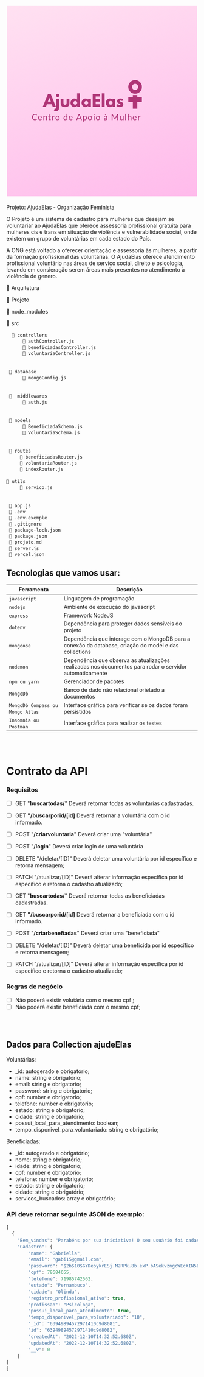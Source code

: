 <br>
<div align = "center">
<img src='./src/logo.png' width = 500 alt = 'logo ajudaElas'>
</div>
<br>
 Projeto: AjudaElas - Organização Feminista


O Projeto é um sistema de cadastro para mulheres que desejam se voluntariar ao AjudaElas que oferece assessoria profissional gratuita para mulheres cis e trans em situação de violência e vulnerabilidade social, onde existem um grupo de voluntárias em cada estado do País.

A ONG está voltado a oferecer orientação e assessoria às mulheres, a partir da formação profissional das voluntárias. O AjudaElas oferece atendimento profissional voluntário nas áreas de serviço social, direito e psicologia, levando em consieração serem áreas mais presentes no atendimento à violência de genero.
  
  📁 Arquitetura

 

 📁 Projeto

 📁 node_modules

 📁 src

      📁 controllers
          📄 authController.js
          📄 beneficiadasController.js
          📄 voluntariaController.js 


     📁 database
          📄 moogoConfig.js


     📁  middlewares
          📄 auth.js

      
     📁 models
          📄 BeneficiadaSchema.js
          📄 VoluntariaSchema.js 
        
   
     📁 routes
         📄 beneficiadasRouter.js
         📄 voluntariaRouter.js   
         📄 indexRouter.js    

    📁 utils
         📄 servico.js


     📄 app.js  
     📄 .env   
     📄 .env.exemple    
     📄 .gitignore  
     📄 package-lock.json   
     📄 package.json   
     📄 projeto.md
     📄 server.js
     📄 vercel.json





## Tecnologias que vamos usar:
| Ferramenta | Descrição |
| --- | --- |
| `javascript` | Linguagem de programação |
| `nodejs` | Ambiente de execução do javascript|
| `express` | Framework NodeJS |
| `dotenv` | Dependência para proteger dados sensíveis do projeto|
| `mongoose` | Dependência que interage com o MongoDB para a conexão da database, criação do model e das collections|
| `nodemon` | Dependência que observa as atualizações realizadas nos documentos para rodar o servidor automaticamente|
| `npm ou yarn` | Gerenciador de pacotes|
| `MongoDb` | Banco de dado não relacional orietado a documentos|
| `MongoDb Compass ou Mongo Atlas` | Interface gráfica para verificar se os dados foram persistidos|
 `Insomnia ou Postman` | Interface gráfica para realizar os testes|

 <br>
<br>


# Contrato da API

### Requisitos 
- [ ] GET "**buscartodas/**" Deverá retornar todas as voluntarias cadastradas.
- [ ] GET **"/buscarporid/[id]** Deverá retornar a voluntária com o id informado.
  
- [ ] POST   "**/criarvoluntaria**" Deverá criar uma "voluntária"
- [ ] POST   "**/login**" Deverá criar login de uma voluntária

- [ ] DELETE   "/deletar/[ID]" Deverá deletar uma voluntária por id específico e retorna mensagem;

- [ ] PATCH  "/atualizar/[ID]" Deverá alterar informação específica por id específico e retorna o cadastro atualizado;

- [ ] GET "**buscartodas/**" Deverá retornar todas as beneficiadas cadastradas.
- [ ] GET **"/buscarporid/[id]** Deverá retornar a beneficiada com o id informado.
  
- [ ] POST   "**/criarbenefiadas**" Deverá criar uma "beneficiada"

- [ ] DELETE   "/deletar/[ID]" Deverá deletar uma beneficida por id específico e retorna mensagem;

- [ ] PATCH  "/atualizar/[ID]" Deverá alterar informação específica por id específico e retorna o cadastro atualizado;
### Regras de negócio

- [ ]  Não poderá existir volutária com o mesmo cpf ;
- [ ]  Não poderá existir beneficiada com o mesmo cpf;

<br>
<br>

## Dados para Collection ajudeElas

Voluntárias:
- _id: autogerado e obrigatório;
- name: string e obrigatório;
- email: string e obrigatorio;
- password: string e obrigatorio;
- cpf: number e obrigatorio;
- telefone: number e obrigatorio;
- estado: string e obrigatorio;
- cidade: string e  obrigatório;
- possui_local_para_atendimento: boolean;
- tempo_disponivel_para_voluntariado: string e obrigatório;

Beneficiadas:
- _id: autogerado e obrigatório;
- nome: string e obrigatório;
- idade: string e obrigatorio;
- cpf: number e obrigatorio;
- telefone: number e obrigatorio;
- estado: string e obrigatorio;
- cidade: string e  obrigatório;
- servicos_buscados: array e obrigatório;


### API deve retornar seguinte JSON de exemplo:

```javascript
[
  {
	"Bem_vindas": "Parabéns por sua iniciativa! O seu usuário foi cadastrado!",
	"Cadastro": {
		"name": "Gabriella",
		"email": "gabi15@gmail.com",
		"password": "$2b$10$GYDeoykrESj.M2RPk.8b.exP.bASekvzngcWEcXIN5EQk96iXpp9K",
		"cpf": 78684655,
		"telefone": 71985742562,
		"estado": "Pernambuco",
		"cidade": "Olinda",
		"registro_profissional_ativo": true,
		"profissao": "Psicologa",
		"possui_local_para_atendimento": true,
		"tempo_disponivel_para_voluntariado": "10",
		"_id": "63949894572971410c9d8081",
		"id": "63949894572971410c9d8082",
		"createdAt": "2022-12-10T14:32:52.680Z",
		"updatedAt": "2022-12-10T14:32:52.680Z",
		"__v": 0
	}
}
]
```
